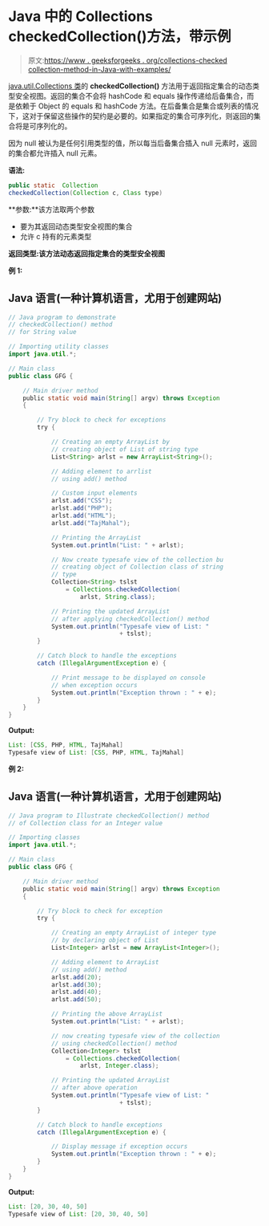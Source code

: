 # Java 中的 Collections checkedCollection()方法，带示例

> 原文:[https://www . geeksforgeeks . org/collections-checked collection-method-in-Java-with-examples/](https://www.geeksforgeeks.org/collections-checkedcollection-method-in-java-with-examples/)

[java.util.Collections 类](https://www.geeksforgeeks.org/collections-class-in-java/)的 **checkedCollection()** 方法用于返回指定集合的动态类型安全视图。返回的集合不会将 hashCode 和 equals 操作传递给后备集合，而是依赖于 Object 的 equals 和 hashCode 方法。在后备集合是集合或列表的情况下，这对于保留这些操作的契约是必要的。如果指定的集合可序列化，则返回的集合将是可序列化的。

因为 null 被认为是任何引用类型的值，所以每当后备集合插入 null 元素时，返回的集合都允许插入 null 元素。

**语法:**

```java
public static  Collection 
checkedCollection(Collection c, Class type)
```

**参数:**该方法取两个参数

*   要为其返回动态类型安全视图的集合
*   允许 c 持有的元素类型

**返回类型:**该方法动态返回指定集合的**类型安全视图**

**例 1:**

## Java 语言(一种计算机语言，尤用于创建网站)

```java
// Java program to demonstrate
// checkedCollection() method
// for String value

// Importing utility classes
import java.util.*;

// Main class
public class GFG {

    // Main driver method
    public static void main(String[] argv) throws Exception
    {

        // Try block to check for exceptions
        try {

            // Creating an empty ArrayList by
            // creating object of List of string type
            List<String> arlst = new ArrayList<String>();

            // Adding element to arrlist
            // using add() method

            // Custom input elements
            arlst.add("CSS");
            arlst.add("PHP");
            arlst.add("HTML");
            arlst.add("TajMahal");

            // Printing the ArrayList
            System.out.println("List: " + arlst);

            // Now create typesafe view of the collection bu
            // creating object of Collection class of string
            // type
            Collection<String> tslst
                = Collections.checkedCollection(
                    arlst, String.class);

            // Printing the updated ArrayList
            // after applying checkedCollection() method
            System.out.println("Typesafe view of List: "
                               + tslst);
        }

        // Catch block to handle the exceptions
        catch (IllegalArgumentException e) {

            // Print message to be displayed on console
            // when exception occurs
            System.out.println("Exception thrown : " + e);
        }
    }
}
```

**Output:** 

```java
List: [CSS, PHP, HTML, TajMahal]
Typesafe view of List: [CSS, PHP, HTML, TajMahal]
```

**例 2:**

## Java 语言(一种计算机语言，尤用于创建网站)

```java
// Java program to Illustrate checkedCollection() method
// of Collection class for an Integer value

// Importing classes
import java.util.*;

// Main class
public class GFG {

    // Main driver method
    public static void main(String[] argv) throws Exception
    {

        // Try block to check for exception
        try {

            // Creating an empty ArrayList of integer type
            // by declaring object of List
            List<Integer> arlst = new ArrayList<Integer>();

            // Adding element to ArrayList
            // using add() method
            arlst.add(20);
            arlst.add(30);
            arlst.add(40);
            arlst.add(50);

            // Printing the above ArrayList
            System.out.println("List: " + arlst);

            // now creating typesafe view of the collection
            // using checkedCollection() method
            Collection<Integer> tslst
                = Collections.checkedCollection(
                    arlst, Integer.class);

            // Printing the updated ArrayList
            // after above operation
            System.out.println("Typesafe view of List: "
                               + tslst);
        }

        // Catch block to handle exceptions
        catch (IllegalArgumentException e) {

            // Display message if exception occurs
            System.out.println("Exception thrown : " + e);
        }
    }
}
```

**Output:** 

```java
List: [20, 30, 40, 50]
Typesafe view of List: [20, 30, 40, 50]
```